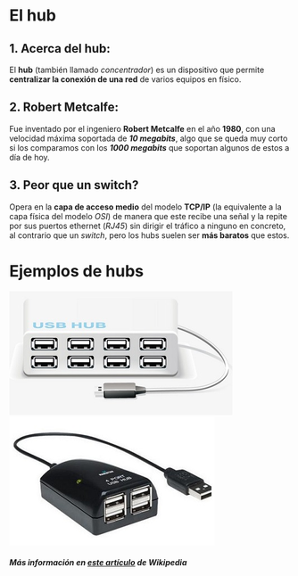 # El hub

## 1. Acerca del hub:
El **hub** (también llamado *concentrador*) es un dispositivo que permite **centralizar la conexión de una red** de varios equipos en físico. 
  

## 2. Robert Metcalfe:
Fue inventado por el ingeniero **Robert Metcalfe** en el año **1980**, con una velocidad máxima soportada de ***10 megabits***, algo que se queda muy corto si los comparamos con los ***1000 megabits*** que soportan algunos de estos a día de hoy.

## 3. Peor que un switch?
Opera en la **capa de acceso medio** del modelo **TCP/IP** (la equivalente a la capa física del modelo *OSI*)  de manera que este recibe una señal y la repite por sus puertos ethernet (*RJ45*) sin dirigir el tráfico a ninguno en concreto, al contrario que un *switch*, pero los hubs suelen ser **más baratos** que estos.


# Ejemplos de hubs
![Hub](hub.jpg) ![Hub2](hub2.jpg)

  

##### Más información en [este artículo](https://es.wikipedia.org/wiki/Concentrador) de Wikipedia